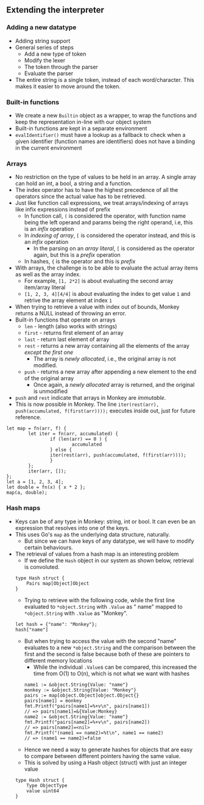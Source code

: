 ## Extending the interpreter

### Adding a new datatype
- Adding string support
- General series of steps
    - Add a new type of token
    - Modify the lexer
    - The token through the parser
    - Evaluate the parser
- The entire string is a single token, instead of each word/character. This makes it easier to move around the token.

### Built-in functions
- We create a new `Builtin` object as a wrapper, to wrap the functions and keep the representation in-line with our object system
- Built-in functions are kept in a separate environment
- `evalIdentifier()` must have a lookup as a fallback to check when a given identifier (function names are identifiers) does not have a binding in the current environment

### Arrays
- No restriction on the type of values to be held in an array. A single array can hold an int, a bool, a string and a function.
- The index operator has to have the highest precedence of all the operators since the actual value has to be retrieved.
- Just like function call expressions, we treat arrays/indexing of arrays like infix expressions instead of prefix
    - In function call, `(` is considered the operator, with function name being the left operand and params being the right operand, i.e, this is an *infix* operation
    - In *indexing of array*, `[` is considered the operator instead, and this is an *infix* operation
        - In the parsing on an *array literal*, `[` is considered as the operator again, but this is a *prefix* operation
    - In hashes, `{` is the operator and this is *prefix*
- With arrays, the challenge is to be able to evaluate the actual array items as well as the array index.
    - For example, `[1, 2*2]` is about evaluating the second array item/array literal
    - `[1, 2, 3, 4][4/4]` is about evaluating the index to get value `1` and retrive the array element at index `1`
- When trying to retrieve a value with index out of bounds, Monkey returns a NULL instead of throwing an error.
- Built-in functions that operate on arrays
    - `len` - length (also works with strings)
    - `first` - returns first element of an array
    - `last` - return last element of array
    - `rest` - returns a new array containing all the elements of the array *except the first one*
        - The array is *newly allocated*, i.e., the original array is not modified.
    - `push` - returns a new array after appending a new element to the end of the original array
        - Once again, a *newly allocated* array is returned, and the original is unmodified
- `push` and `rest` indicate that arrays in Monkey are *immutable*.
- This is now possible in Monkey. The line `iter(rest(arr), push(accumulated, f(first(arr))));` executes inside out, just for future reference.
```
let map = fn(arr, f) {
        let iter = fn(arr, accumulated) {
                if (len(arr) == 0 ) {
                        accumulated
                } else {
                iter(rest(arr), push(accumulated, f(first(arr))));
                }
        };
        iter(arr, []);
};
let a = [1, 2, 3, 4];
let double = fn(x) { x * 2 };
map(a, double);
```

### Hash maps
- Keys can be of any type in Monkey: string, int or bool. It can even be an expression that resolves into one of the keys.
- This uses Go's `map` as the underlying data structure, naturally.
    - But since we can have keys of any datatype, we will have to modify certain behaviours.
- The retrieval of values from a hash map is an interesting problem
    - If we define the `Hash` object in our system as shown below, retrieval is convoluted. 
    ```
    type Hash struct {
        Pairs map[Object]Object
    }
    ```
    - Trying to retrieve with the following code, while the first line evaluated to `*object.String` with `.Value` as "
    name" mapped to `*object.String` with `.Value` as "Monkey".
    ```
    let hash = {"name": "Monkey"};
    hash["name"]
    ```
    - But when trying to access the value with the second "name" evaluates to a new `*object.String` and the comparison between the first and the second is false because both of these are pointers to different memory locations
        - While the individual `.Value`s can be compared, this increased the time from O(1) to O(n), which is not what we want with hashes
        ```
        name1 := &object.String{Value: "name"}
        monkey := &object.String{Value: "Monkey"}
        pairs := map[object.Object]object.Object{}
        pairs[name1] = monkey
        fmt.Printf("pairs[name1]=%+v\n", pairs[name1])
        // => pairs[name1]=&{Value:Monkey}
        name2 := &object.String{Value: "name"}
        fmt.Printf("pairs[name2]=%+v\n", pairs[name2])
        // => pairs[name2]=<nil>
        fmt.Printf("(name1 == name2)=%t\n", name1 == name2)
        // => (name1 == name2)=false
        ```
    - Hence we need a way to generate hashes for objects that are easy to compare between different pointers having the same value.
    - This is solved by using a Hash object (struct) with just an integer value
    ```
    type Hash struct {
        Type ObjectType
        value uint64
    }
    ```